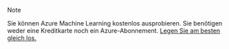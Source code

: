 > [!NOTE]
> Sie können Azure Machine Learning kostenlos ausprobieren. Sie benötigen weder eine Kreditkarte noch ein Azure-Abonnement. <a href="https://studio.azureml.net/?selectAccess=true&o=2" target="_blank">Legen Sie am besten gleich los.</a>
> 
> 

